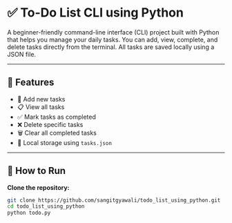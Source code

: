 # ✅ To-Do List CLI using Python

A beginner-friendly command-line interface (CLI) project built with Python that helps you manage your daily tasks. You can add, view, complete, and delete tasks directly from the terminal. All tasks are saved locally using a JSON file.

---

## 🧠 Features

- 📝 Add new tasks  
- 📋 View all tasks  
- ✅ Mark tasks as completed  
- ❌ Delete specific tasks  
- 🗑️ Clear all completed tasks
- 💾 Local storage using `tasks.json`

---

## 🚀 How to Run

**Clone the repository:**

```bash
git clone https://github.com/sangitgyawali/todo_list_using_python.git
cd todo_list_using_python
python todo.py
